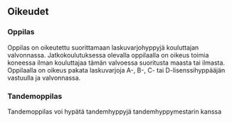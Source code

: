 ## Oikeudet


### Oppilas

Oppilas on oikeutettu suorittamaan laskuvarjohyppyjä kouluttajan valvonnassa. Jatkokoulutuksessa olevalla oppilaalla on oikeus toimia koneessa ilman kouluttajaa tämän valvoessa suoritusta maasta tai ilmasta. Oppilaalla on oikeus pakata laskuvarjoja A-, B-, C- tai D-lisenssihyppääjän vastuulla ja valvonnassa.


### Tandemoppilas

Tandemoppilas voi hypätä tandemhyppyjä tandemhyppymestarin kanssa

